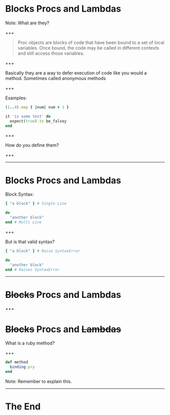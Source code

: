 # Blocks Procs and Lambdas

Note:
What are they?

+++

> Proc objects are blocks of code that have been bound to a set of local variables. Once bound, the code may be called in different contexts and still access those variables.

+++

Basically they are a way to defer execution of code like you would a method. Sometimes called anonymous methods

+++

Examples:

```ruby
(1..4).map { |num| num + 1 }

it 'is some test' do
  expect(true).to be_falsey
end
```

+++

How do you define them?

+++

---

# Blocks Procs and Lambdas

Block Syntax:

```ruby
{ "a block" } # Single Line

do
  "another block"
end # Multi Line
```

+++

But is that valid syntax?

```ruby
{ "a block" } # Raise SyntaxError

do
  "another block"
end # Raises SyntaxError
```

---

# ~~Blocks~~ Procs and Lambdas

+++

# ~~Blocks~~ Procs and ~~Lambdas~~

What is a ruby method?

+++

```ruby
def method
  binding.pry
end
```

Note:
Remember to explain this.

---

# The End
